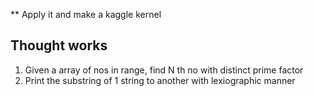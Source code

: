 ** Apply it and make a kaggle kernel

## Thought works

1. Given a array of nos in range, find N th no with distinct prime factor
2. Print the substring of 1 string to another with lexiographic manner

